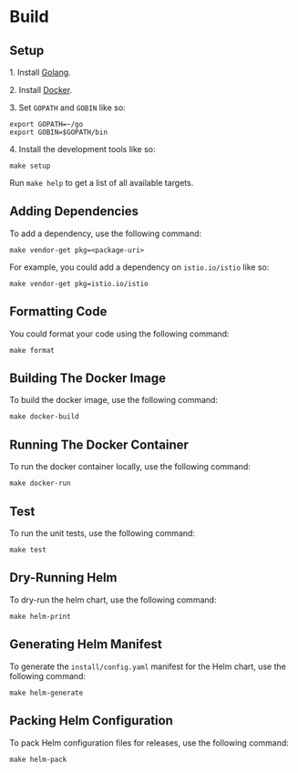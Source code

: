 # Build

## Setup

1\. Install [Golang](https://golang.org/dl/).

2\. Install [Docker](https://github.com/istio/istio/wiki/Dev-Guide#setting-up-docker).

3\. Set `GOPATH` and `GOBIN` like so:

```shell
export GOPATH=~/go
export GOBIN=$GOPATH/bin
```

4\. Install the development tools like so:

```shell
make setup
```

Run `make help` to get a list of all available targets.

## Adding Dependencies

To add a dependency, use the following command:

```shell
make vendor-get pkg=<package-uri>
```

For example, you could add a dependency on `istio.io/istio` like so:

```shell
make vendor-get pkg=istio.io/istio
```

## Formatting Code

You could format your code using the following command:

```shell
make format
```

## Building The Docker Image

To build the docker image, use the following command:

```shell
make docker-build
```

## Running The Docker Container

To run the docker container locally, use the following command:

```shell
make docker-run
```

## Test

To run the unit tests, use the following command:

```shell
make test
```

## Dry-Running Helm

To dry-run the helm chart, use the following command:

```shell
make helm-print
```

## Generating Helm Manifest

To generate the `install/config.yaml` manifest for the Helm chart, use the
following command:

```shell
make helm-generate
```

## Packing Helm Configuration

To pack Helm configuration files for releases, use the following command:

```shell
make helm-pack
```

